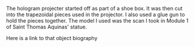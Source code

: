 The hologram projecter started off as part of a shoe box. It was then cut into the trapezoidal pieces used in the projector. I also used a glue gun to hold the pieces together. The model I used was the scan I took in Module 1 of Saint Thomas Aquinas' statue. 

Here is a link to that object biography
